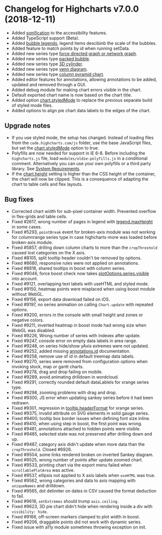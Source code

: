 # Changelog for Highcharts v7.0.0 (2018-12-11)

- Added [sonification](https://www.highcharts.com/demo/sonification) to the accessibility features.
- Added TypeScript support (Beta).
- Added [bubble legends](https://api.highcharts.com/highcharts/legend.bubbleLegend), legend items descibinb the scale of the bubbles.
- Added feature to match points by id when running setData.
- Added new series type [force directed graph or network graph](https://www.highcharts.com/demo/network-graph).
- Added new series type [packed bubble](https://www.highcharts.com/demo/packed-bubble).
- Added new series type [3D cylinder](https://www.highcharts.com/demo/cylinder).
- Added new series type [venn diagram](https://www.highcharts.com/demo/venn-diagram).
- Added new series type [column pyramid chart](https://www.highcharts.com/demo/column-pyramid).
- Added editor features for annotations, allowing annotations to be added, updated and removed through a GUI.
- Added debug module for making chart errors visible in the chart.
- Default exported chart name is now based on the chart title.
- Added option [chart.styledMode](https://api.highcharts.com/highcharts/chart.styledMode) to replace the previous separate build of styled mode files.
- Added options to align pie chart data labels to the edges of the chart.

## Upgrade notes
- If you use styled mode, the setup has changed. Instead of loading files from the `code.highcharts.com/js` folder, use the base JavaScript files, but set the [chart.styledMode](https://api.highcharts.com/highcharts/chart.styledMode) option to true.
- Polyfills are now needed for support in IE 6-8. Before including the `highcharts.js` file, load `modules/oldie-polyfills.js` in a conditional comment. Alternatively you can use your own polyfills or a third party library. See [System Requirements](https://www.highcharts.com/docs/getting-started/system-requirements#oldie).
- If the [chart.height](https://api.highcharts.com/highcharts/chart.height) setting is higher than the CSS height of the container, the chart will now be clipped. This is a consequence of adapting the chart to table cells and flex layouts.

## Bug fixes
- Corrected chart width for sub-pixel container width. Prevented overflow in flex-grids and table cells.
- Fixed #2617, wrong number of pages in legend with [legend.maxHeight](https://api.highcharts.com/highcharts/legend.maxHeight) in some cases.
- Fixed #5293, `pointBreak` event for broken-axis module was not working for columnrange series type in case highcharts-more was loaded before broken-axis module.
- Fixed #5857, drilling down column charts to more than the `cropThreshold` caused lost categories on the X axis.
- Fixed #8105, split tooltip header couldn't be removed by options.
- Fixed #8680, responsive rules were not applied on annotations.
- Fixed #8818, shared tooltips in boost with column series.
- Fixed #9046, force boost check now takes [plotOptions.series.visible](https://api.highcharts.com/highcharts/plotOptions.series.visible) into account.
- Fixed #9121, overlapping text labels with useHTML and styled mode.
- Fixed #9150, heatmap points were misplaced when using boost module without WebGL.
- Fixed #9156, export data download failed on iOS.
- Fixed #9197, no series animation on calling `Chart.update` with repeated options.
- Fixed #9200, errors in the console with small height and zones or negative colors.
- Fixed #9211, inverted heatmap in boost mode had wrong size when WebGL was disabled.
- Fixed #9226, Wrong number of series with indexex after update.
- Fixed #9247, console error on empty data labels in area range.
- Fixed #9248, on series hide/show yAxis extremes were not updated.
- Fixed #9252, added missing [annotations.id](https://api.highcharts.com/highcharts/annotations.id) documentation.
- Fixed #9258, remove use of id in default treemap data labels.
- Fixed #9270, series were removed from configuration options when invoking stock, map or gantt charts.
- Fixed #9278, drag and drop failing on mobile.
- Fixed #9289, avoid animating drilldown in wordcloud.
- Fixed #9291, correctly rounded default dataLablels for xrange series type.
- Fixed #9298, zooming problems with drag and drop.
- Fixed #9300, JS error when updating sankey series before it had been redrawn.
- Fixed #9301, regression in [tooltip.headerFormat](https://api.highcharts.com/highcharts/tooltip.headerFormat) for xrange series.
- Fixed #9375, invalid attribute on SVG elements in solid gauge series.
- Fixed #9400, tooltip box border issues when defining font size inline.
- Fixed #9410, when using step in boost, the first point was wrong.
- Fixed #9481, annotations attached to hidden points were visible.
- Fixed #9485, selected state was not preserved after drilling down and up.
- Fixed #9487, category axis didn't update when more data than the `cropThreshold`. Closed #6926.
- Fixed #9504, some links rendered broken on inverted Sankey diagram.
- Fixed #9525, wrong number of points after update zoomed chart.
- Fixed #9533, printing chart via the export menu failed when `scrollablePlotArea` was active.
- Fixed #9537, ellipsis not applied to X axis labels when `useHTML` was true.
- Fixed #9562, wrong categories and data to axis mapping with `uniqueNames` and drilldown.
- Fixed #9565, dot delimiter on dates in CSV caused the format deduction to fail.
- Fixed #9618, `setExtremes` should trump `axis.ceiling`.
- Fixed #9623, 3D pie chart didn't hide when rendering inside a div with `visibility: hide`.
- Fixed #9166, off-screen markers clamped to plot width in boost.
- Fixed #9206, draggable points did not work with dynamic series.
- Fixed issue with a11y module sometimes throwing exception on init.
